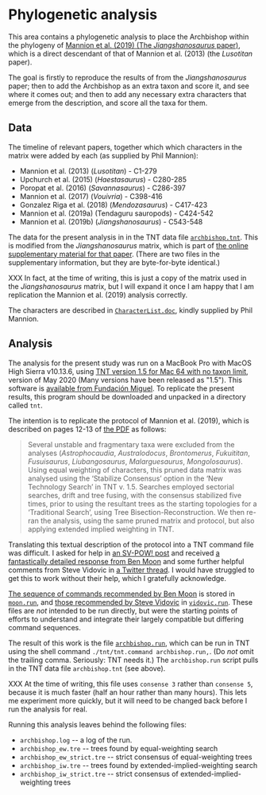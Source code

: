 # Phylogenetic analysis

This area contains a phylogenetic analysis to place the Archbishop within the phylogeny of [Mannion et al. (2019) (The _Jiangshanosaurus_ paper)](https://royalsocietypublishing.org/doi/10.1098/rsos.191057), which is a direct descendant of that of Mannion et al. (2013) (the _Lusotitan_ paper).

The goal is firstly to reproduce the results of from the _Jiangshanosaurus_ paper; then to add the Archbishop as an extra taxon and score it, and see where it comes out; and then to add any necessary extra characters that emerge from the description, and score all the taxa for them.


## Data

The timeline of relevant papers, together which which characters in the matrix were added by each (as supplied by Phil Mannion):

* Mannion et al. (2013) (_Lusotitan_) - C1-279
* Upchurch et al. (2015) (_Haestasaurus_) - C280-285
* Poropat et al. (2016) (_Savannasaurus_) - C286-397
* Mannion et al. (2017) (_Vouivria_) - C398-416
* Gonzalez Riga et al. (2018) (_Mendozasaurus_) - C417-423
* Mannion et al. (2019a) (Tendaguru sauropods) - C424-542
* Mannion et al. (2019b) (_Jiangshanosaurus_) - C543-548

The data for the present analysis in in the TNT data file [`archbishop.tnt`](archbishop.tnt). This is modified from the _Jiangshanosaurus_ matrix, which is part of [the online supplementary material for that paper](https://rs.figshare.com/collections/Supplementary_material_from_New_information_on_the_Cretaceous_sauropod_dinosaurs_of_Zhejiang_Province_China_impact_on_Laurasian_titanosauriform_phylogeny_and_biogeography_/4614920). (There are two files in the supplementary information, but they are byte-for-byte identical.)

XXX In fact, at the time of writing, this is just a copy of the matrix used in the _Jiangshanosaurus_ matrix, but I will expand it once I am happy that I am replication the Mannion et al. (2019) analysis correctly.

The characters are described in [`CharacterList.doc`](CharacterList.doc), kindly supplied by Phil Mannion.



## Analysis

The analysis for the present study was run on a MacBook Pro with MacOS High Sierra v10.13.6, using [TNT version 1.5 for Mac 64 with no taxon limit](http://www.lillo.org.ar/phylogeny/tnt/tnt-mac-no-tax-limit.zip), version of May 2020 (Many versions have been released as "1.5"). This software is [available from Fundación Miguel](http://www.lillo.org.ar/phylogeny/tnt/). To replicate the present results, this program should be downloaded and unpacked in a directory called `tnt`.

The intention is to replicate the protocol of Mannion et al. (2019), which is described on pages 12-13 of [the PDF](https://royalsocietypublishing.org/doi/pdf/10.1098/rsos.191057) as follows:

> Several unstable and fragmentary taxa were excluded from the analyses (_Astrophocaudia_, _Australodocus_, _Brontomerus_, _Fukuititan_, _Fusuisaurus_, _Liubangosaurus_, _Malarguesaurus_, _Mongolosaurus_). Using equal weighting of characters, this pruned data matrix was analysed using the ‘Stabilize Consensus’ option in the ‘New Technology Search’ in TNT v. 1.5. Searches employed sectorial searches, drift and tree fusing, with the consensus stabilized five times, prior to using the resultant trees as the starting topologies for a ‘Traditional Search’, using Tree Bisection-Reconstruction. We then re-ran the analysis, using the same pruned matrix and protocol, but also applying extended implied weighting in TNT.

Translating this textual description of the protocol into a TNT command file was difficult. I asked for help in [an SV-POW! post](https://svpow.com/2020/08/07/help-running-phylogenetic-analyses-in-tnt/) and received [a fantastically detailed response from Ben Moon](https://svpow.com/2020/08/07/help-running-phylogenetic-analyses-in-tnt/#comment-218222) and some further helpful comments from Steve Vidovic in [a Twitter thread](https://twitter.com/SteveVidovic/status/1291772175553310723). I would have struggled to get this to work without their help, which I gratefully acknowledge.

[The sequence of commands recommended by Ben Moon](https://svpow.com/2020/08/07/help-running-phylogenetic-analyses-in-tnt/#comment-218222) is stored in [`moon.run`](moon.run), and [those recommended by Steve Vidovic](https://twitter.com/SteveVidovic/status/1291772618580926464) in [`vidovic.run`](vidovic.run). These files are _not_ intended to be run directly, but were the starting points of efforts to understand and integrate their largely compatible but differing command sequences.

The result of this work is the file [`archbishop.run`](archbishop.run), which can be run in TNT using the shell command `./tnt/tnt.command archbishop.run,`. (Do _not_ omit the trailing comma. Seriously: TNT needs it.) The `archbishop.run` script pulls in the TNT data file `archbishop.tnt` (see above).

XXX At the time of writing, this file uses `consense 3` rather than `consense 5`, because it is much faster (half an hour rather than many hours). This lets me experiment more quickly, but it will need to be changed back before I run the analysis for real.

Running this analysis leaves behind the following files:
* `archbishop.log` -- a log of the run.
* `archbishop_ew.tre` -- trees found by equal-weighting search
* `archbishop_ew_strict.tre` -- strict consensus of equal-weighting trees
* `archbishop_iw.tre` -- trees found by extended-implied-weighting search
* `archbishop_iw_strict.tre` -- strict consensus of extended-implied-weighting trees

